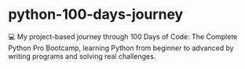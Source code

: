 # python-100-days-journey
💻 My project-based journey through 100 Days of Code: The Complete Python Pro Bootcamp, learning Python from beginner to advanced by writing programs and solving real challenges.
